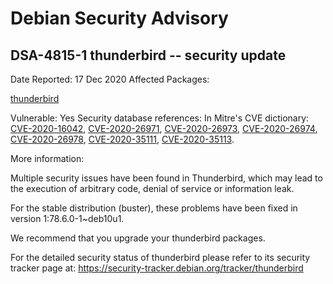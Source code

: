 
Debian Security Advisory
========================


DSA-4815-1 thunderbird -- security update
-----------------------------------------



Date Reported:
17 Dec 2020
Affected Packages:

[thunderbird](https://packages.debian.org/src:thunderbird)

Vulnerable:
Yes
Security database references:
In Mitre's CVE dictionary: [CVE-2020-16042](https://security-tracker.debian.org/tracker/CVE-2020-16042), [CVE-2020-26971](https://security-tracker.debian.org/tracker/CVE-2020-26971), [CVE-2020-26973](https://security-tracker.debian.org/tracker/CVE-2020-26973), [CVE-2020-26974](https://security-tracker.debian.org/tracker/CVE-2020-26974), [CVE-2020-26978](https://security-tracker.debian.org/tracker/CVE-2020-26978), [CVE-2020-35111](https://security-tracker.debian.org/tracker/CVE-2020-35111), [CVE-2020-35113](https://security-tracker.debian.org/tracker/CVE-2020-35113).  

More information:

Multiple security issues have been found in Thunderbird, which may lead
to the execution of arbitrary code, denial of service or information
leak.


For the stable distribution (buster), these problems have been fixed in
version 1:78.6.0-1~deb10u1.


We recommend that you upgrade your thunderbird packages.


For the detailed security status of thunderbird please refer to
its security tracker page at:
<https://security-tracker.debian.org/tracker/thunderbird>





